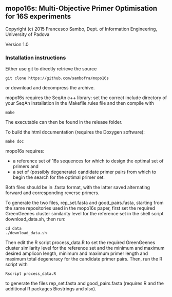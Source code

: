 ## mopo16s: Multi-Objective Primer Optimisation for 16S experiments
Copyright (c) 2015 Francesco Sambo, Dept. of Information Engineering,
University of Padova

Version 1.0

### Installation instructions

Either use git to directly retrieve the source

	git clone https://github.com/sambofra/mopo16s

or download and decompress the archive.

mopo16s requires the SeqAn c++ library: set the correct include directory 
of your SeqAn installation in the Makefile.rules file and then compile with

	make

The executable can then be found in the release folder.
 
To build the html documentation (requires the Doxygen software):

	make doc

mopo16s requires:
- a reference set of 16s sequences for which to design the optimal set 
  of primers and
- a set of (possibly degenerate) candidate primer pairs from which to 
  begin the search for the optimal primer set.

Both files should be in .fasta format, with the latter saved alternating 
forward and corresponding reverse primers.

To generate the two files, rep_set.fasta and good_pairs.fasta, 
starting from the same repositories used in the mopo16s paper, 
first set the required GreenGeenes cluster similarity level for the 
reference set in the shell script download_data.sh, then run:

	cd data	
	./download_data.sh

Then edit the R script process_data.R to set the required GreenGeenes 
cluster similarity level for the reference set and the minimum and maximum 
desired amplicon length, minimum and maximum primer length and maximum 
total degeneracy for the candidate primer pairs.
Then, run the R script with

	Rscript process_data.R

to generate the files rep_set.fasta and good_pairs.fasta (requires R and 
the additional R packages Biostrings and xlsx).

